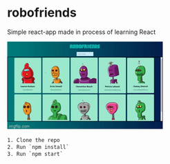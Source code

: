 # robofriends
Simple react-app made in process of learning React

![](https://github.com/isaisebastian/robofriends/blob/main/examples/example.gif)

```
1. Clone the repo
2. Run `npm install`
3. Run `npm start`
```
